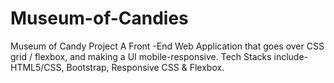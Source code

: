 # Museum-of-Candies
Museum of Candy Project
A Front -End Web Application that goes over CSS grid / flexbox, and making a UI mobile-responsive.
Tech Stacks include-
HTML5/CSS, Bootstrap, Responsive CSS & Flexbox.
